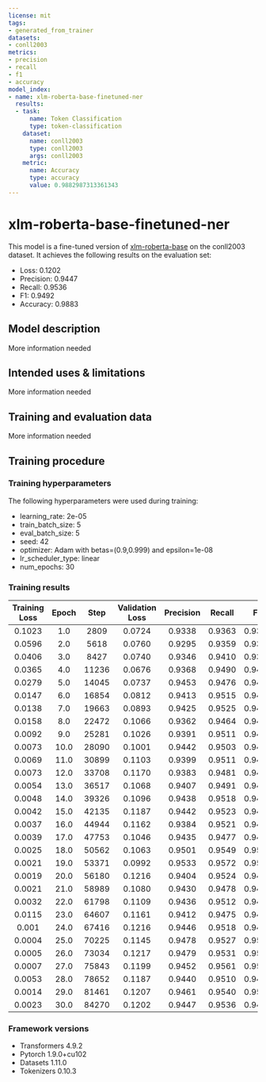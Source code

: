 ```yaml
---
license: mit
tags:
- generated_from_trainer
datasets:
- conll2003
metrics:
- precision
- recall
- f1
- accuracy
model_index:
- name: xlm-roberta-base-finetuned-ner
  results:
  - task:
      name: Token Classification
      type: token-classification
    dataset:
      name: conll2003
      type: conll2003
      args: conll2003
    metric:
      name: Accuracy
      type: accuracy
      value: 0.9882987313361343
---
```


<!-- This model card has been generated automatically according to the information the Trainer had access to. You
should probably proofread and complete it, then remove this comment. -->

# xlm-roberta-base-finetuned-ner

This model is a fine-tuned version of [xlm-roberta-base](https://huggingface.co/xlm-roberta-base) on the conll2003 dataset.
It achieves the following results on the evaluation set:
- Loss: 0.1202
- Precision: 0.9447
- Recall: 0.9536
- F1: 0.9492
- Accuracy: 0.9883

## Model description

More information needed

## Intended uses & limitations

More information needed

## Training and evaluation data

More information needed

## Training procedure

### Training hyperparameters

The following hyperparameters were used during training:
- learning_rate: 2e-05
- train_batch_size: 5
- eval_batch_size: 5
- seed: 42
- optimizer: Adam with betas=(0.9,0.999) and epsilon=1e-08
- lr_scheduler_type: linear
- num_epochs: 30

### Training results

| Training Loss | Epoch | Step  | Validation Loss | Precision | Recall | F1     | Accuracy |
|:-------------:|:-----:|:-----:|:---------------:|:---------:|:------:|:------:|:--------:|
| 0.1023        | 1.0   | 2809  | 0.0724          | 0.9338    | 0.9363 | 0.9351 | 0.9850   |
| 0.0596        | 2.0   | 5618  | 0.0760          | 0.9295    | 0.9359 | 0.9327 | 0.9848   |
| 0.0406        | 3.0   | 8427  | 0.0740          | 0.9346    | 0.9410 | 0.9378 | 0.9863   |
| 0.0365        | 4.0   | 11236 | 0.0676          | 0.9368    | 0.9490 | 0.9428 | 0.9870   |
| 0.0279        | 5.0   | 14045 | 0.0737          | 0.9453    | 0.9476 | 0.9464 | 0.9877   |
| 0.0147        | 6.0   | 16854 | 0.0812          | 0.9413    | 0.9515 | 0.9464 | 0.9878   |
| 0.0138        | 7.0   | 19663 | 0.0893          | 0.9425    | 0.9525 | 0.9475 | 0.9876   |
| 0.0158        | 8.0   | 22472 | 0.1066          | 0.9362    | 0.9464 | 0.9412 | 0.9862   |
| 0.0092        | 9.0   | 25281 | 0.1026          | 0.9391    | 0.9511 | 0.9451 | 0.9869   |
| 0.0073        | 10.0  | 28090 | 0.1001          | 0.9442    | 0.9503 | 0.9472 | 0.9879   |
| 0.0069        | 11.0  | 30899 | 0.1103          | 0.9399    | 0.9511 | 0.9455 | 0.9871   |
| 0.0073        | 12.0  | 33708 | 0.1170          | 0.9383    | 0.9481 | 0.9432 | 0.9876   |
| 0.0054        | 13.0  | 36517 | 0.1068          | 0.9407    | 0.9491 | 0.9448 | 0.9875   |
| 0.0048        | 14.0  | 39326 | 0.1096          | 0.9438    | 0.9518 | 0.9477 | 0.9879   |
| 0.0042        | 15.0  | 42135 | 0.1187          | 0.9442    | 0.9523 | 0.9483 | 0.9884   |
| 0.0037        | 16.0  | 44944 | 0.1162          | 0.9384    | 0.9521 | 0.9452 | 0.9875   |
| 0.0039        | 17.0  | 47753 | 0.1046          | 0.9435    | 0.9477 | 0.9456 | 0.9878   |
| 0.0025        | 18.0  | 50562 | 0.1063          | 0.9501    | 0.9549 | 0.9525 | 0.9889   |
| 0.0021        | 19.0  | 53371 | 0.0992          | 0.9533    | 0.9572 | 0.9553 | 0.9895   |
| 0.0019        | 20.0  | 56180 | 0.1216          | 0.9404    | 0.9524 | 0.9464 | 0.9876   |
| 0.0021        | 21.0  | 58989 | 0.1080          | 0.9430    | 0.9478 | 0.9454 | 0.9880   |
| 0.0032        | 22.0  | 61798 | 0.1109          | 0.9436    | 0.9512 | 0.9474 | 0.9881   |
| 0.0115        | 23.0  | 64607 | 0.1161          | 0.9412    | 0.9475 | 0.9443 | 0.9874   |
| 0.001         | 24.0  | 67416 | 0.1216          | 0.9446    | 0.9518 | 0.9481 | 0.9882   |
| 0.0004        | 25.0  | 70225 | 0.1145          | 0.9478    | 0.9527 | 0.9503 | 0.9888   |
| 0.0005        | 26.0  | 73034 | 0.1217          | 0.9479    | 0.9531 | 0.9505 | 0.9887   |
| 0.0007        | 27.0  | 75843 | 0.1199          | 0.9452    | 0.9561 | 0.9506 | 0.9887   |
| 0.0053        | 28.0  | 78652 | 0.1187          | 0.9440    | 0.9510 | 0.9475 | 0.9881   |
| 0.0014        | 29.0  | 81461 | 0.1207          | 0.9461    | 0.9540 | 0.9500 | 0.9884   |
| 0.0023        | 30.0  | 84270 | 0.1202          | 0.9447    | 0.9536 | 0.9492 | 0.9883   |


### Framework versions

- Transformers 4.9.2
- Pytorch 1.9.0+cu102
- Datasets 1.11.0
- Tokenizers 0.10.3
